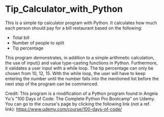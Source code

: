 # Tip_Calculator_with_Python
This is a simple tip calculator program with Python. It calculates how much each person should pay for a bill restaurant based on the following:
- Total bill
- Number of people to split
- Tip percentage

This program demonstrates, in addition to a simple arithmetic calculation, the use of input() and value type-casting functions in Python. Furthermore, it validates a user input with a while loop. The tip percentage can only be chosen from 10, 12, 15. With the while loop, the user will have to keep entering the number until the number falls into the mentioned list before the next step of the program can be commenced.

Credit: This program is a modification of a Python program found in Angela Yu's "100 Days of Code: The Complete Python Pro Bootcamp" on Udemy. You can go to the course's page by clicking the following link (not a ref. link): https://www.udemy.com/course/100-days-of-code/
